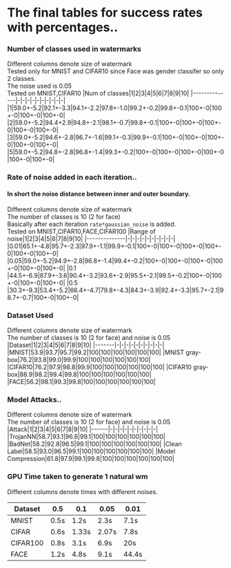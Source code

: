 # The final tables for success rates with percentages..



### Number of classes used in watermarks
Different columns denote size of watermark  
Tested only for MNIST and CIFAR10 since Face was gender classifer so only 2 classes.   
The noise used is 0.05  
Tested on MNIST,CIFAR10
|Num of classes|1|2|3|4|5|6|7|8|9|10|
|--------------|-|-|-|-|-|-|-|-|-|-|
|1|59.0+-5.2|92.1+-3.3|94.1+-2.2|97.8+-1.0|99.2+-0.2|99.8+-0.1|100+-0|100+-0|100+-0|100+-0|
|2|59.0+-5.2|94.4+2.9|94.8+-2.1|98.1+-0.7|99.8+-0.1|100+-0|100+-0|100+-0|100+-0|100+-0|
|3|59.0+-5.2|94.6+-2.8|96.7+-1.6|99.1+-0.3|99.9+-0.1|100+-0|100+-0|100+-0|100+-0|100+-0|
|5|59.0+-5.2|94.8+-2.8|96.8+-1.4|99.3+-0.2|100+-0|100+-0|100+-0|100+-0|100+-0|100+-0|

### Rate of noise added in each iteration..
#### In short the noise distance between inner and outer boundary.
Different columns denote size of watermark  
The number of classes is 10 (2 for face)  
Basically after each iteration `rate*gaussian_noise` is added.  
Tested on MNIST,CIFAR10,FACE,CIFAR100
|Range of noise|1|2|3|4|5|6|7|8|9|10|
|--------------|-|-|-|-|-|-|-|-|-|-|
|0.01|65.1+-4.8|95.7+-2.3|97.9+-1.1|99.9+-0.1|100+-0|100+-0|100+-0|100+-0|100+-0|100+-0|
|0.05|59.0+-5.2|94.9+-2.8|96.8+-1.4|99.4+-0.2|100+-0|100+-0|100+-0|100+-0|100+-0|100+-0|
|0.1 |44.5+-6.9|87.9+-3.6|90.4+-3.2|93.6+-2.9|95.5+-2.1|99.5+-0.2|100+-0|100+-0|100+-0|100+-0|
|0.5 |30.3+-9.3|53.4+-5.2|66.4+-4.7|79.8+-4.3|84.3+-3.9|92.4+-3.3|95.7+-2.1|98.7+-0.7|100+-0|100+-0|

### Dataset Used
Different columns denote size of watermark  
The number of classes is 10 (2 for face) and noise is 0.05
|Dataset|1|2|3|4|5|6|7|8|9|10|
|-------|-|-|-|-|-|-|-|-|-|-|
|MNIST|53.9|93.7|95.7|99.2|100|100|100|100|100|100|
|MNIST gray-box|76.2|93.8|99.0|99.9|100|100|100|100|100|100|
|CIFAR10|76.2|97.9|98.8|99.9|100|100|100|100|100|100|
|CIFAR10 gray-box|88.9|98.2|99.4|99.8|100|100|100|100|100|100|
|FACE|56.2|98.1|99.3|99.8|100|100|100|100|100|100|

### Model Attacks..
Different columns denote size of watermark  
The number of classes is 10 (2 for face) and noise is 0.05
|Attack|1|2|3|4|5|6|7|8|9|10|
|------|-|-|-|-|-|-|-|-|-|-|
|TrojanNN|58.7|93.1|96.6|99.1|100|100|100|100|100|100|
|BadNet|58.2|92.8|96.5|99.1|100|100|100|100|100|100|
|Clean Label|58.5|93.0|96.5|99.1|100|100|100|100|100|100|
|Model Compression|61.8|97.9|99.1|99.8|100|100|100|100|100|100|

### GPU Time taken to generate 1 natural wm
Different columns denote times with different noises.

|Dataset|0.5|0.1|0.05|0.01|
|-------|---|---|----|----|
|MNIST|0.5s|1.2s|2.3s|7.1s|
|CIFAR|0.6s|1.33s|2.07s|7.8s|
|CIFAR100|0.8s|3.1s|6.9s|20s|
|FACE |1.2s|4.8s|9.1s|44.4s|




